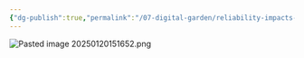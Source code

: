 ```yaml
---
{"dg-publish":true,"permalink":"/07-digital-garden/reliability-impacts-opportunity/","tags":["ath","evergreen"],"updated":"2025-04-05T20:44:41.175-07:00"}
---
```


![Pasted image 20250120151652.png](/img/user/06%20Utilities/Attachments/Pasted%20image%2020250120151652.png)

